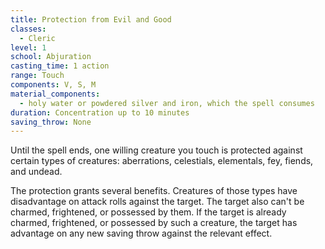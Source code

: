 ```yaml
---
title: Protection from Evil and Good
classes:
  - Cleric
level: 1
school: Abjuration
casting_time: 1 action
range: Touch
components: V, S, M
material_components:
  - holy water or powdered silver and iron, which the spell consumes
duration: Concentration up to 10 minutes
saving_throw: None
---
```


Until the spell ends, one willing creature you touch is protected against certain types of creatures: aberrations, celestials, elementals, fey, fiends, and undead.

The protection grants several benefits. Creatures of those types have disadvantage on attack rolls against the target. The target also can't be charmed, frightened, or possessed by them. If the target is already charmed, frightened, or possessed by such a creature, the target has advantage on any new saving throw against the relevant effect.
